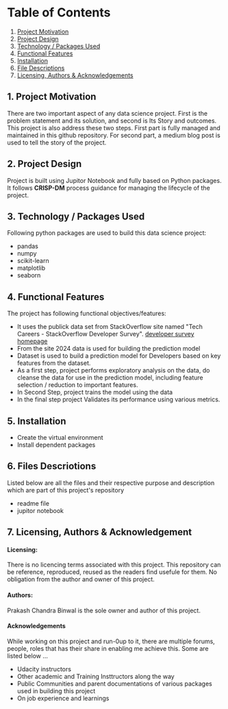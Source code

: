 # Table of Contents
1. [Project Motivation](test)
2. [Project Design](design)
3. [Technology / Packages Used](tech)
4. [Functional Features](features)
5. [Installation](install)
6. [File Descriptions](files)
7. [Licensing, Authors & Acknowledgements](licAutAck) 

## 1. Project Motivation
There are two important aspect of any data science project. First is the problem statement and its solution, and second is Its Story and outcomes. This project is also address these two steps. First part is fully managed and maintained in this github repository. For second part, a medium blog post is used to tell the story of the project. 
## 2. Project Design
Project is built using Jupitor Notebook and fully based on Python packages. It follows **CRISP-DM** process guidance for managing the lifecycle of the project. 
## 3. Technology / Packages Used
Following python packages are used to build this data science project:
- pandas
- numpy
- scikit-learn
- matplotlib
- seaborn

## 4. Functional Features
The project has following functional objectives/features: 
- It uses the publick data set from StackOverflow site named "Tech Careers - StackOverflow Developer Survey". [developer survey homepage](https://www.google.com/url?q=https%3A%2F%2Fsurvey.stackoverflow.co%2F)
- From the site 2024 data is used for building the prediction model
- Dataset is used to build a prediction model for Developers based on key features from the dataset.
- As a first step, project performs exploratory analysis on the data, do cleanse the data for use in the prediction model, including feature selection / reduction to important features.
- In Second Step, project trains the model using the data 
- In the final step project Validates its performance using various metrics.

## 5. Installation 
- Create the virtual environment
- Install dependent packages

## 6. Files Descriotions
Listed below are all the files and their respective purpose and description which are part of this project's repository
- readme file
- jupitor notebook

## 7. Licensing, Authors & Acknowledgement
#### Licensing:
There is no licencing terms associated with this project. This repository can be reference, reproduced, reused as the readers find usefule for them. No obligation from the author and owner of this project. 
#### Authors:
Prakash Chandra Binwal is the sole owner and author of this project. 
#### Acknowledgements 
While working on this project and run-0up to it, there are multiple forums, people, roles that has their share in enabling me achieve this. Some are listed below ... 
- Udacity instructors
- Other academic and Training Insttructors along the way
- Public Communities and parent documentations of various packages used in building this project
- On job experience and learnings 
